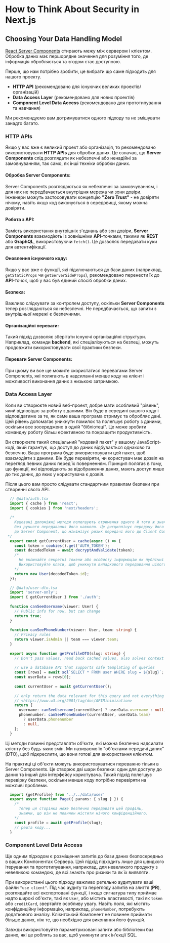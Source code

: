 # How to Think About Security in Next.js

## Choosing Your Data Handling Model

[React Server Components](https://nextjs.org/docs/app/building-your-application/rendering/server-components) стирають межу між сервером і клієнтом. 
Обробка даних має першорядне значення для розуміння того, де інформація обробляється та згодом стає доступною.

Перше, що нам потрібно зробити, це вибрати що саме підходить для нашого проекту.
+ **HTTP API** (рекомендовано для існуючих великих проектів/організацій)
+ **Data Access Layer** (рекомендовано для нових проектів)
+ **Component Level Data Access** (рекомендовано для прототипування та навчання)

Ми рекомендуємо вам дотримуватися одного підходу та не змішувати занадто багато. 

### HTTP APIs

Якщо у вас вже є великий проект або організація, то рекомендовано використовувати **HTTP APIs** для обробки даних. Це означає, що **Server Components** слід розглядати як небезпечні або ненадійні за замовчуванням, так само, як інші техніки обробки даних.

#### Обробка Server Components:

Server Components розглядаються як небезпечні за замовчуванням, і для них не передбачається внутрішня мережа чи зони довіри.\
Інженери можуть застосовувати концепцію **"Zero Trust"** - не довіряти нічому, навіть якщо код виконується в середовищі, якому можна довіряти.

#### Робота з API:

Замість використання внутрішніх з'єднань або зон довіри, **Server Components** взаємодіють із зовнішніми **API**-точками, такими як **REST** або **GraphQL**, використовуючи `fetch()`. Це дозволяє передавати куки для автентифікації.

#### Оновлення існуючого коду:

Якщо у вас вже є функції, які підключаються до бази даних (наприклад, `getStaticProps` чи `getServerSideProps`), рекомендовано перенести їх до **API**-точок, щоб у вас був єдиний спосіб обробки даних.

#### Безпека:

Важливо слідкувати за контролем доступу, оскільки **Server Components** тепер розглядаються як небезпечні. Не передбачається, що запити з внутрішньої мережі є безпечними.

#### Організаційні переваги:

Такий підхід дозволяє зберігати існуючі організаційні структури. Наприклад, команди **backend**, які спеціалізуються на безпеці, можуть продовжити використовувати свої практики безпеки.

#### Переваги Server Components:

При цьому ви все ще можите скористатися перевагами Server Components, які полягають в надсиланні менше коду на клієнт і можливості виконання даних з низькою затримкою.

### Data Access Layer

Коли ви створюєте новий веб-проект, добре мати особливий "рівень", який відповідає за роботу з даними. Він буде в середині вашого коду і відповідатиме за те, як саме ваша програма отримує та обробляє дані. Цей рівень допомагає уникнути помилок та полегшує роботу з даними, оскільки все зосереджено в одній "бібліотеці". Це може зробити командну роботу більш ефективною та покращити продуктивність.

Ви створюєте такий спеціальний "кодовий пакет" у вашому JavaScript-коді, який гарантує, що доступ до даних відбувається однаково та безпечно. Ваша програма буде використовувати цей пакет, щоб взаємодіяти з даними. Він буде перевіряти, чи користувач має дозвіл на перегляд певних даних перед їх поверненням. Принцип полягає в тому, що функції, які відповідають за відображення даних, мають доступ лише до тих даних, до яких у користувача є дозвіл.

Після цього вам просто слідувати стандартним правилам безпеки при створенні свого API.

```typescript
  // @data/auth.tsx
  import { cache } from 'react';
  import { cookies } from 'next/headers';
 
  /*
    Кешовані допоміжні методи полегшують отримання одного й того ж значення в багатьох місцях
    без ручного передавання його навколо. Це дисциплінує передачу його від Server Component
    до Server Component, що мінімізує ризик передачі його до Client Component.
 */
  export const getCurrentUser = cache(async () => {
    const token = cookies().get('AUTH_TOKEN');
    const decodedToken = await decryptAndValidate(token);
    /*
      Не включайте секретні токени або особисту інформацію як публічні поля.
      Використовуйте класи, щоб уникнути випадкового передавання цілого об'єкта клієнту.
    */
    return new User(decodedToken.id);
  });
```

```typescript
  // @data/user-dto.tsx
  import 'server-only';
  import { getCurrentUser } from './auth';
 
  function canSeeUsername(viewer: User) {
    // Public info for now, but can change
    return true;
  }
 
  function canSeePhoneNumber(viewer: User, team: string) {
    // Privacy rules
    return viewer.isAdmin || team === viewer.team;
  }
 
  export async function getProfileDTO(slug: string) {
    // Don't pass values, read back cached values, also solves context and easier to make it lazy
 
    // use a database API that supports safe templating of queries
    const [rows] = await sql`SELECT * FROM user WHERE slug = ${slug}`;
    const userData = rows[0];
 
    const currentUser = await getCurrentUser();
 
    // only return the data relevant for this query and not everything
    // <https://www.w3.org/2001/tag/doc/APIMinimization>
    return {
      username: canSeeUsername(currentUser) ? userData.username : null,
      phonenumber: canSeePhoneNumber(currentUser, userData.team)
        ? userData.phonenumber
        : null,
    };
  }
```

Ці методи повинні представляти об'єкти, які можна безпечно надсилати клієнту без будь-яких змін. Ми називаємо їх "об'єктами передачі даних" (DTO), щоб підкреслити, що вони готові для використання клієнтом.

На практиці ці об'єкти можуть використовуватися переважно тільки в Server Components. Це створює дві шари безпеки: один для доступу до даних та інший для інтерфейсу користувача. Такий підхід полегшує перевірку безпеки, оскільки менше коду потрібно перевіряти на можливі проблеми.

```typescript
  import {getProfile} from '../../data/user'
  export async function Page({ params: { slug } }) {
    /*
      Тепер ця сторінка може безпечно передавати цей профіль,
      знаючи, що він не повинен містити нічого конфіденційного.
    */
    const profile = await getProfile(slug);
    // решта коду...
  }
```


### Component Level Data Access

Ще одним підходом є розміщення запитів до бази даних безпосередньо в ваших Компонентах Сервера. Цей підхід підходить лише для швидкого ітерування та прототипування, наприклад, для невеликого продукту з невеликою командою, де всі знають про ризики та як їх виявляти.

При використанні цього підходу важливо ретельно аудитувати ваші файли `"use client"`. Під час аудиту та перегляду запитів на злиття (**PR**), розглядайте всі експортовані функції, і якщо сигнатура типу приймає надто широкі об'єкти, такі як `User`, або містить властивості, такі як `token` або `creditCard`, звертайте особливу увагу. Навіть поля, які містять конфіденційну інформацію, наприклад, `phoneNumber`, потребують додаткового аналізу. Клієнтський Компонент не повинен приймати більше даних, ніж те, що необхідно для виконання його функцій.

Завжди використовуйте параметризовані запити або бібліотеки баз даних, які це роблять за вас, щоб уникнути атак ін'єкції SQL.












